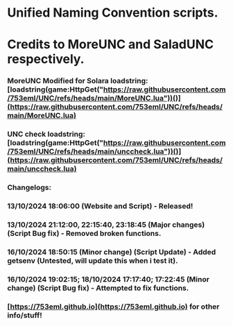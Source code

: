 # Unified Naming Convention scripts.

# Credits to MoreUNC and SaladUNC respectively.

### MoreUNC Modified for Solara loadstring: [loadstring(game:HttpGet("https://raw.githubusercontent.com/753eml/UNC/refs/heads/main/MoreUNC.lua"))()](https://raw.githubusercontent.com/753eml/UNC/refs/heads/main/MoreUNC.lua)

### UNC check loadstring: [loadstring(game:HttpGet("https://raw.githubusercontent.com/753eml/UNC/refs/heads/main/unccheck.lua"))()](https://raw.githubusercontent.com/753eml/UNC/refs/heads/main/unccheck.lua)

### Changelogs:

### 13/10/2024 18:06:00 (Website and Script) - Released!

### 13/10/2024 21:12:00, 22:15:40, 23:18:45 (Major changes) (Script Bug fix) - Removed broken functions.

### 16/10/2024 18:50:15 (Minor change) (Script Update) - Added getsenv (Untested, will update this when i test it).

### 16/10/2024 19:02:15; 18/10/2024 17:17:40; 17:22:45 (Minor change) (Script Bug fix) - Attempted to fix functions.

### [https://753eml.github.io](https://753eml.github.io) for other info/stuff!
